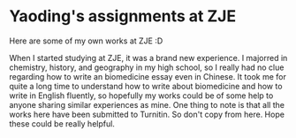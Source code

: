 # Yaoding's assignments at ZJE

Here are some of my own works at ZJE :D

When I started studying at ZJE, it was a brand new experience. I majorred in chemistry, history, and geography in my high school, so I really had no clue regarding how to write an biomedicine essay even in Chinese. It took me for quite a long time to understand how to write about biomedicine and how to write in English fluently, so hopefully my works could be of some help to anyone sharing similar experiences as mine. One thing to note is that all the works here have been submitted to Turnitin. So don't copy from here. Hope these could be really helpful.
